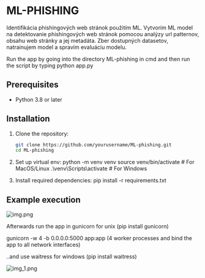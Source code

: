 # ML-PHISHING

Identifikácia phishingových web stránok použitím ML. Vytvorím ML model na detektovanie phishingových web stránok pomocou analýzy url patternov, obsahu web stránky a jej metadáta. Zber dostupných datasetov, natrainujem model a spravím evaluáciu modelu.

Run the app by going into the directory ML-phishing in cmd and then run the script by typing python app.py

## Prerequisites
- Python 3.8 or later

## Installation

1. Clone the repository:
   ```bash
   git clone https://github.com/yourusername/ML-phishing.git
   cd ML-phishing

2. Set up virtual env:
python -m venv venv
source venv/bin/activate       # For MacOS/Linux
.\venv\Scripts\activate        # For Windows

3. Install required dependencies:
pip install -r requirements.txt

## Example execution

![img.png](img.png)

Afterwards run the app in gunicorn  for unix (pip install gunicorn)

gunicorn -w 4 -b 0.0.0.0:5000 app:app (4 worker processes and bind the app to all network interfaces)

..and use waitress for windows (pip install waitress)

![img_1.png](img_1.png)